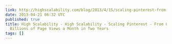 ```yaml
---
link: http://highscalability.com/blog/2013/4/15/scaling-pinterest-from-0-to-10s-of-billions-of-page-views-a.html
date: 2013-04-21 06:32 UTC
published: true
title: High Scalability - High Scalability - Scaling Pinterest - From 0 to 10s of
  Billions of Page Views a Month in Two Years
tags: []
---
```



